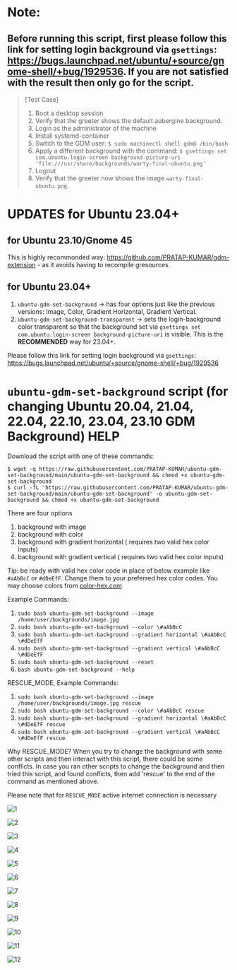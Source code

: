 # Note:
## Before running this script, first please follow this link for setting login background via `gsettings`: https://bugs.launchpad.net/ubuntu/+source/gnome-shell/+bug/1929536. If you are not satisfied with the result then only go for the script.

> [Test Case]
>
> 1. Boot a desktop session
> 2. Verify that the greeter shows the default aubergine background.
> 3. Login as the administrator of the machine
> 4. Install systemd-container
> 5. Switch to the GDM user:
>    `$ sudo machinectl shell gdm@ /bin/bash`
> 6. Apply a different background with the command:
>    `$ gsettings set com.ubuntu.login-screen background-picture-uri 'file:///usr/share/backgrounds/warty-final-ubuntu.png'`
> 7. Logout
> 8. Verify that the greeter now shows the image `warty-final-ubuntu.png`.

# UPDATES for Ubuntu 23.04+

## for Ubuntu 23.10/Gnome 45

This is highly recommonded way: https://github.com/PRATAP-KUMAR/gdm-extension - as it avoids having to recompile gresources.

## for Ubuntu 23.04+

1. `ubuntu-gdm-set-background` -> has four options just like the previous versions: Image, Color, Gradient Horizontal, Gradient Vertical.
2. `ubuntu-gdm-set-background-transparent` -> sets the login-background color transparent so that the background set via `gsettings set com.ubuntu.login-screen background-picture-uri` is visible. This is the **RECOMMENDED** way for 23.04+.

Please follow this link for setting login background via `gsettings`: https://bugs.launchpad.net/ubuntu/+source/gnome-shell/+bug/1929536

# `ubuntu-gdm-set-background` script (for changing Ubuntu 20.04, 21.04, 22.04, 22.10, 23.04, 23.10 GDM Background) HELP

Download the script with one of these commands:

```console
$ wget -q https://raw.githubusercontent.com/PRATAP-KUMAR/ubuntu-gdm-set-background/main/ubuntu-gdm-set-background && chmod +x ubuntu-gdm-set-background
$ curl -fL 'https://raw.githubusercontent.com/PRATAP-KUMAR/ubuntu-gdm-set-background/main/ubuntu-gdm-set-background' -o ubuntu-gdm-set-background && chmod +x ubuntu-gdm-set-background
```

There are four options

1. background with image
2. background with color
3. background with gradient horizontal ( requires two valid hex color inputs)
4. background with gradient vertical ( requires two valid hex color inputs)

Tip: be ready with valid hex color code in place of below example like `#aAbBcC` or `#dDeEfF`. Change them to your preferred hex color codes.
You may choose colors from [color-hex.com](https://www.color-hex.com/)

Example Commands:

1. `sudo bash ubuntu-gdm-set-background --image /home/user/backgrounds/image.jpg`
2. `sudo bash ubuntu-gdm-set-background --color \#aAbBcC`
3. `sudo bash ubuntu-gdm-set-background --gradient horizontal \#aAbBcC \#dDeEfF`
4. `sudo bash ubuntu-gdm-set-background --gradient vertical \#aAbBcC \#dDeEfF`
5. `sudo bash ubuntu-gdm-set-background --reset`
6. `bash ubuntu-gdm-set-background --help`

RESCUE_MODE, Example Commands:

1. `sudo bash ubuntu-gdm-set-background --image /home/user/backgrounds/image.jpg rescue`
2. `sudo bash ubuntu-gdm-set-background --color \#aAbBcC rescue`
3. `sudo bash ubuntu-gdm-set-background --gradient horizontal \#aAbBcC \#dDeEfF rescue`
4. `sudo bash ubuntu-gdm-set-background --gradient vertical \#aAbBcC \#dDeEfF rescue`

Why RESCUE_MODE?
When you try to change the background with some other scripts and then interact with this script,
there could be some conflicts. In case you ran other scripts to change the background and then tried this script,
and found conflicts, then add 'rescue' to the end of the command as mentioned above.

Please note that for `RESCUE_MODE` active internet connection is necessary

![1](https://user-images.githubusercontent.com/40719899/138041931-c61f5223-b446-47f4-bc30-4926b380db9f.png)

![2](https://user-images.githubusercontent.com/40719899/138041947-ca1d8f27-a294-45c4-9f0a-50e6c5de8004.png)

![3](https://user-images.githubusercontent.com/40719899/138041955-321aa1bb-1d1f-4b61-96ff-9accc129b846.png)

![4](https://user-images.githubusercontent.com/40719899/138041957-e8dcae5c-b52d-4c58-be04-d899b9e49ce8.png)

![5](https://user-images.githubusercontent.com/40719899/138041959-32db8c1b-7679-4513-9c15-5071f231f796.png)

![6](https://user-images.githubusercontent.com/40719899/138041960-3978f9c0-8cee-4a68-82fb-5f77865c8c77.png)

![7](https://user-images.githubusercontent.com/40719899/138041961-7c58337d-9cbb-42d4-974f-d260a024e5fd.png)

![8](https://user-images.githubusercontent.com/40719899/138041963-a4981163-1c1f-4886-9a67-cfc1827a5d80.png)

![9](https://user-images.githubusercontent.com/40719899/138041965-19699e82-4d31-4539-80ac-3f3bc559504d.png)

![10](https://user-images.githubusercontent.com/40719899/138041973-bde88f7c-8fe5-4862-87bc-3affd4d44dbf.png)

![11](https://user-images.githubusercontent.com/40719899/138041974-e229d7a4-9950-4eec-b837-716d7947b192.png)

![12](https://user-images.githubusercontent.com/40719899/138041976-8c6f1f36-a32c-4ed3-993d-22fe66a9fc42.png)
